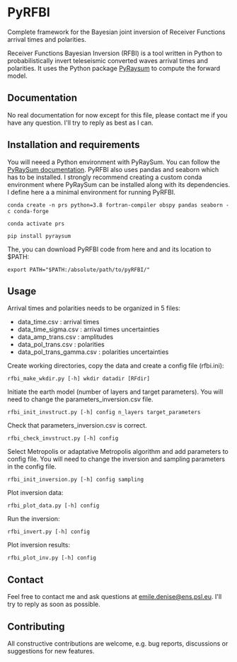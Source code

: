 # PyRFBI

Complete framework for the Bayesian joint inversion of Receiver Functions arrival times and polarities.

Receiver Functions Bayesian Inversion (RFBI) is a tool written in Python to probabilistically invert teleseismic converted waves arrival times and polarities. It uses the Python package [PyRaysum](https://github.com/paudetseis/PyRaysum) to compute the forward model.

## Documentation

No real documentation for now except for this file, please contact me if you have any question. I'll try to reply as best as I can.

## Installation and requirements

You will neeed a Python environment with PyRaySum. You can follow the [PyRaySum documentation](https://paudetseis.github.io/PyRaysum/init.html#installation). PyRFBI also uses pandas and seaborn which has to be installed. I strongly recommend creating a custom conda environment where PyRaySum can be installed along with its dependencies. I define here a a minimal environment for running PyRFBI.

```
conda create -n prs python=3.8 fortran-compiler obspy pandas seaborn -c conda-forge
```
```
conda activate prs
```
```
pip install pyraysum
```

The, you can download PyRFBI code from here and and its location to $PATH:

```
export PATH="$PATH:/absolute/path/to/pyRFBI/"
```

## Usage

Arrival times and polarities needs to be organized in 5 files:
- data_time.csv : arrival times
- data_time_sigma.csv : arrival times uncertainties
- data_amp_trans.csv : amplitudes
- data_pol_trans.csv : polarities
- data_pol_trans_gamma.csv : polarities uncertainties

Create working directories, copy the data and create a config file (rfbi.ini):

```
rfbi_make_wkdir.py [-h] wkdir datadir [RFdir]
```

Initiate the earth model (number of layers and target parameters). You will need to change the parameters_inversion.csv file.

```
rfbi_init_invstruct.py [-h] config n_layers target_parameters
```

Check that parameters_inversion.csv is correct.

```
rfbi_check_invstruct.py [-h] config
```

Select Metropolis or adaptative Metropolis algorithm and add parameters to config file. You will need to change the inversion and sampling parameters in the config file. 

```
rfbi_init_inversion.py [-h] config sampling
```

Plot inversion data:

```
rfbi_plot_data.py [-h] config
```

Run the inversion:

```
rfbi_invert.py [-h] config
```

Plot inversion results:

```
rfbi_plot_inv.py [-h] config
```

## Contact

Feel free to contact me and ask questions at [emile.denise@ens.psl.eu](mailto:emile.denise@ens.psl.eu). I'll try to reply as soon as possible.

## Contributing

All constructive contributions are welcome, e.g. bug reports, discussions or suggestions for new features.